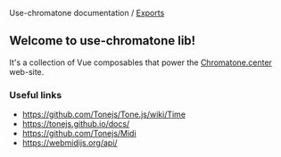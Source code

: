 Use-chromatone documentation / [Exports](modules.md)

## Welcome to use-chromatone lib!

It's a collection of Vue composables that power the [Chromatone.center](https://chromatone.center) web-site.

### Useful links

- https://github.com/Tonejs/Tone.js/wiki/Time
- https://tonejs.github.io/docs/
- https://github.com/Tonejs/Midi
- https://webmidijs.org/api/
